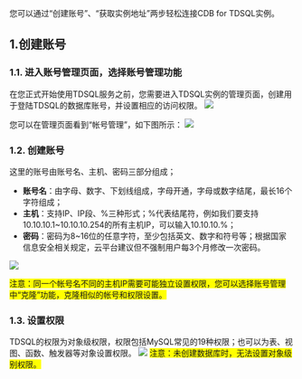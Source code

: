 您可以通过“创建账号”、“获取实例地址”两步轻松连接CDB for TDSQL实例。

## 1.创建账号
### 1.1. 进入账号管理页面，选择账号管理功能
在您正式开始使用TDSQL服务之前，您需要进入TDSQL实例的管理页面，创建用于登陆TDSQL的数据库账号，并设置相应的访问权限。
![](http://imgcache.tce.fsphere.cn/image/mccdn.qcloud.com/img56835afdde2f1.png)

您可以在管理页面看到“帐号管理”，如下图所示：
![](http://imgcache.tce.fsphere.cn/image/mccdn.qcloud.com/img56835b1a37efe.png)
### 1.2. 创建账号
这里的账号由账号名、主机、密码三部分组成；
-  **账号名**：由字母、数字、下划线组成，字母开通，字母或数字结尾，最长16个字符组成；
-  **主机**：支持IP、IP段、%三种形式；%代表结尾符，例如我们要支持10.10.10.1~10.10.10.254的所有主机IP，可以输入10.10.10.%；
-  **密码**：密码为8~16位的任意字符，至少包括英文、数字和符号等；根据国家信息安全相关规定，云平台建议但不强制用户每3个月修改一次密码。

![](http://imgcache.tce.fsphere.cn/image/mccdn.qcloud.com/img56835b84c71c7.png)

<span style="background-color:#FFFF00">注意：同一个帐号名不同的主机IP需要可能独立设置权限，您可以选择账号管理中“克隆”功能，克隆相似的帐号和权限设置。</span>

### 1.3. 设置权限
TDSQL的权限为对象级权限，权限包括MySQL常见的19种权限；也可以为表、视图、函数、触发器等对象设置权限。
![](http://imgcache.tce.fsphere.cn/image/mccdn.qcloud.com/img56835bf828954.png)
<span style="background-color:#FFFF00">注意：未创建数据库时，无法设置对象级别权限。</span>


